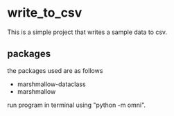 write_to_csv
============
This is a simple project that writes a sample data to csv.

packages
---------
the packages used are as follows
+ marshmallow-dataclass
+ marshmallow

run program in terminal using "python -m omni".
